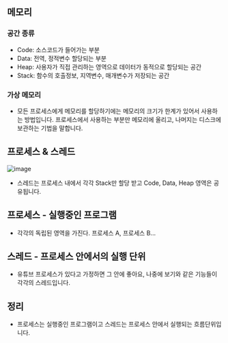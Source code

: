 ## 메모리 
### 공간 종류
- Code: 소스코드가 들어가는 부분
- Data: 전역, 정적변수 할당되는 부분
- Heap: 사용자가 직접 관리하는 영역으로 데이터가 동적으로 할당되는 공간
- Stack: 함수의 호출정보, 지역변수, 매개변수가 저장되는 공간

### 가상 메모리
- 모든 프로세스에게 메모리를 할당하기에는 메모리의 크기가 한계가 있어서 사용하는 방법입니다. 프로세스에서 사용하는 부분만 메모리에 올리고, 나머지는 디스크에 보관하는 기법을 말합니다.

## 프로세스 & 스레드
![image](https://user-images.githubusercontent.com/13326651/216749436-ddbbcbf0-c94b-406f-848a-3aa0309a7db7.png)
- 스레드는 프로세스 내에서 각각 Stack만 할당 받고 Code, Data, Heap 영역은 공유됩니다.

## 프로세스 - 실행중인 프로그램
- 각각의 독립된 영역을 가진다. 프로세스 A, 프로세스 B...

## 스레드 - 프로세스 안에서의 실행 단위
- 유튜브 프로세스가 있다고 가정하면 그 안에 좋아요, 나중에 보기와 같은 기능들이 각각의 스레드입니다.

## 정리
- 프로세스는 실행중인 프로그램이고 스레드는 프로세스 안에서 실행되는 흐름단위입니다.
